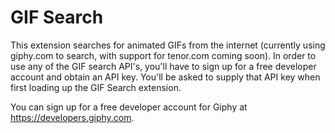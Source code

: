 # GIF Search

This extension searches for animated GIFs from the internet (currently using giphy.com to search, with support for tenor.com coming soon). In order to use any of the GIF search API's, you'll have to sign up for a free developer account and obtain an API key. You'll be asked to supply that API key when first loading up the GIF Search extension.

You can sign up for a free developer account for Giphy at https://developers.giphy.com.
